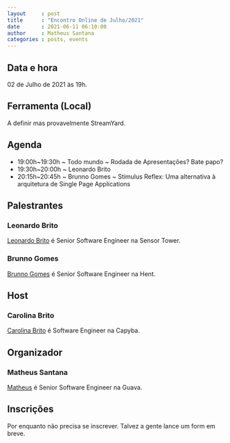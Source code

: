 ```yaml
---
layout     : post
title      : "Encontro Online de Julho/2021"
date       : 2021-06-11 06:10:00
author     : Matheus Santana
categories : posts, events
---
```


## Data e hora

02 de Julho de 2021 às 19h.

## Ferramenta (Local)

A definir mas provavelmente StreamYard.

## Agenda

- 19:00h~19:30h ~ Todo mundo ~ Rodada de Apresentações? Bate papo?
- 19:30h~20:00h ~ Leonardo Brito
- 20:15h~20:45h ~ Brunno Gomes ~ Stimulus Reflex: Uma alternativa à arquitetura de Single Page Applications

## Palestrantes

### Leonardo Brito

[Leonardo Brito](https://www.linkedin.com/in/leonardo-mendes-brito/) é Senior Software Engineer na Sensor Tower.

### Brunno Gomes

[Brunno Gomes](https://www.linkedin.com/in/brunnogomes/) é Senior Software Engineer na Hent.

## Host

### Carolina Brito

[Carolina Brito](https://www.linkedin.com/in/coab1/) é Software Engineer na Capyba.

## Organizador

### Matheus Santana

[Matheus](https://www.linkedin.com/in/matheus-santana-78b5a31b/) é Senior Software Engineer na Guava.

## Inscrições

Por enquanto não precisa se inscrever. Talvez a gente lance um form em breve.
